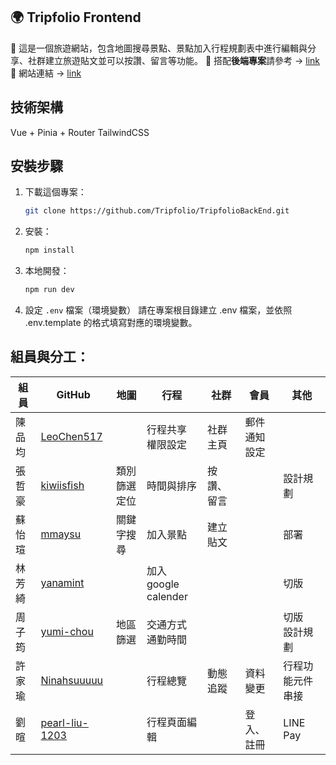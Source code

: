 ## 🌍 Tripfolio Frontend

📌 這是一個旅遊網站，包含地圖搜尋景點、景點加入行程規劃表中進行編輯與分享、社群建立旅遊貼文並可以按讚、留言等功能。
📌 搭配**後端專案**請參考 → [link](https://github.com/Tripfolio/TripfolioBackEnd)
📌 網站連結 → [link](https://tripfolioo.netlify.app/)

## 技術架構
Vue + Pinia + Router
TailwindCSS

## 安裝步驟

1. 下載這個專案：
   ```bash
   git clone https://github.com/Tripfolio/TripfolioBackEnd.git
   ```
2. 安裝：
   ```bash
   npm install
   ```
3. 本地開發：
   ```bash
   npm run dev
   ```
4. 設定 `.env` 檔案（環境變數）
請在專案根目錄建立 .env 檔案，並依照 .env.template 的格式填寫對應的環境變數。

## 組員與分工：

| 組員 | GitHub | 地圖 | 行程 | 社群 |會員 |其他|
| --- | ---    | --- | --- |  --- |--- |--- |
| 陳品均 |[LeoChen517](https://github.com/LeoChen517)  | | 行程共享<br>權限設定 |社群主頁 |郵件通知<br>設定 ||
| 張哲豪 |[kiwiisfish](https://github.com/kiwiisfish)  | 類別篩選<br>定位 | 時間與排序 |按讚、留言 ||設計規劃|
| 蘇怡瑄 |[mmaysu](https://github.com/mmaysu)  | 關鍵字搜尋 | 加入景點 | 建立貼文||部署|
| 林芳綺 |[yanamint](https://github.com/yanamint)  || 加入<br>google calender|||切版|
| 周子筠 |[yumi-chou](https://github.com/yumi-chou) | 地區篩選 | 交通方式<br>通勤時間 || |切版<br>設計規劃|
| 許家瑜 |[Ninahsuuuuu](https://github.com/Ninahsuuuuu)|| 行程總覽 |動態追蹤| 資料變更 |行程功能元件串接 ||
| 劉暄  | [pearl-liu-1203](https://github.com/pearl-liu-1203)|  | 行程頁面編輯 || 登入、註冊  | LINE Pay |

